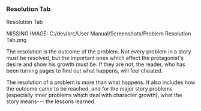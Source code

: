 ### Resolution Tab ###
Resolution Tab <br/>

MISSING IMAGE: C:/dev/src/User Manual/Screenshots/Problem Resolution Tab.png <br/>

The resolution is the outcome of the problem.  Not every problem in a story must be resolved, but the important ones which affect the protagonist's desire and show his growth must be.  If they are not, the reader, who has been turning pages to find out what happens, will feel cheated. <br/>

The resolution of a problem is more than what happens.  It also includes how the outcome came to be reached, and for the major story problems (especially inner problems which deal with character growth), what the story means--- the lessons learned. <br/>


